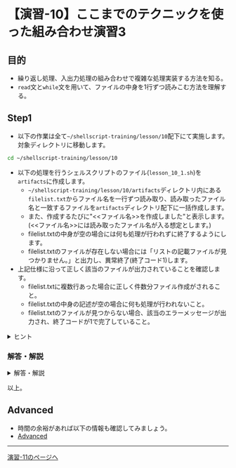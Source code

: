 # 【演習-10】ここまでのテクニックを使った組み合わせ演習3

## 目的

- 繰り返し処理、入出力処理の組み合わせで複雑な処理実装する方法を知る。
- `read`文と`while`文を用いて、ファイルの中身を1行ずつ読みこむ方法を理解する。

## Step1

- 以下の作業は全て`~/shellscript-training/lesson/10`配下にて実施します。対象ディレクトリに移動します。

```bash
cd ~/shellscript-training/lesson/10
```

- 以下の処理を行うシェルスクリプトのファイル(`lesson_10_1.sh`)を`artifacts`に作成します。
    - `~/shellscript-training/lesson/10/artifacts`ディレクトリ内にある`filelist.txt`からファイル名を一行ずつ読み取り、読み取ったファイル名と一致するファイルを`artifacts`ディレクトリ配下に一括作成します。  
    - また、作成するたびに"<<ファイル名>>を作成しました"と表示します。(<<ファイル名>>には読み取ったファイル名が入る想定とします。)
    - filelist.txtの中身が空の場合には何も処理が行われずに終了するようにします。
    - filelist.txtのファイルが存在しない場合には「リストの記載ファイルが見つかりません。」と出力し、異常終了(終了コード1)します。
- 上記仕様に沿って正しく該当のファイルが出力されていることを確認します。
    - filelist.txtに複数行あった場合に正しく件数分ファイル作成がされること。
    - filelist.txtの中身の記述が空の場合に何も処理が行われないこと。
    - filelist.txtのファイルが見つからない場合、該当のエラーメッセージが出力され、終了コードが1で完了していること。

<details>
<summary>ヒント</summary>
<div>

- ファイルの読み込みには標準入力からの取り込みと`while`文、`read`コマンドを活用します。
- readコマンド
    - 標準入力から値を読み込み、引数で指定した名前の変数に結果を格納するコマンド
- whileコマンド
    - whileの後ろの条件式が真になっている間、繰り返し処理を実行する

</div>
</details>

### 解答・解説

<details>
<summary>解答・解説</summary>
<div>

- 以下の内容でlesson_10_1.shを作成します。

```bash
#!/bin/bash
OUTPUT_DIRECTORY=~/shellscript-training/lesson/10/artifacts

if [ ! -f ${OUTPUT_DIRECTORY}/filelist.txt ];
then
  echo "リストの記載ファイルが見つかりません。"
  exit 1
fi

while read filename
do
  touch ${OUTPUT_DIRECTORY}/$filename
  echo $filenameを作成しました
done < ${OUTPUT_DIRECTORY}/filelist.txt
```

- ファイル読み込みの前処理として、リストの記載ファイルの存在を確認しています。
    - -fはファイルが存在することを確認する条件指定で、その前に`!`を付与することで否定を評価します。(ファイルが存在しない場合に真になる)
- `while read 変数名 done < ファイル名` …　このように記載することで、ファイルから一行ずつ読み取って変数に値を格納することができます。
    - 今回の場合は`~/shellscript-training/lesson/10/artifacts/filelist.txt`を一行ずつ読み取って変数`filename`に格納しています。全ての行を読み取るとループは終了します。

- また、ファイルから一行ずつ読み込む書き方は以下のように`cat`コマンドを用いてファイル内容を出力し、パイプラインで標準入力として読ませることでも対応可能です。

```bash
#!/bin/bash
OUTPUT_DIRECTORY=~/shellscript-training/lesson/10/artifacts

if [ ! -f ${OUTPUT_DIRECTORY}/filelist.txt ];
then
  echo "リストの記載ファイルが見つかりません。"
  exit 1
fi

cat ${OUTPUT_DIRECTORY}/filelist.txt | while read filename
do
  touch ${OUTPUT_DIRECTORY}/$filename
  echo $filenameを作成しました
done
```

</div>
</details>

以上。

## Advanced

- 時間の余裕があれば以下の情報も確認してみましょう。
- [Advanced](./advanced.md)

---

[演習-11のページへ](../11/basic.md)
